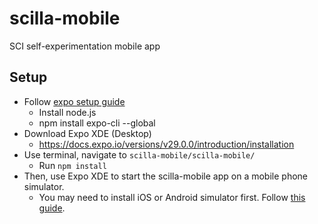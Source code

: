 # scilla-mobile
SCI self-experimentation mobile app

## Setup
* Follow [expo setup guide](https://expo.io/learn)
  * Install node.js
  * npm install expo-cli --global
* Download Expo XDE (Desktop)
  * https://docs.expo.io/versions/v29.0.0/introduction/installation
* Use terminal, navigate to `scilla-mobile/scilla-mobile/`
  * Run `npm install`
* Then, use Expo XDE to start the scilla-mobile app on a mobile phone simulator. 
  * You may need to install iOS or Android simulator first. Follow [this guide](https://docs.expo.io/versions/v29.0.0/introduction/installation).